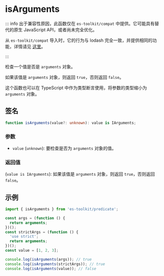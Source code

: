 # isArguments

::: info
出于兼容性原因，此函数仅在 `es-toolkit/compat` 中提供。它可能具有替代的原生 JavaScript API，或者尚未完全优化。

从 `es-toolkit/compat` 导入时，它的行为与 lodash 完全一致，并提供相同的功能，详情请见 [这里](../../../compatibility.md)。

:::

检查一个值是否是 `arguments` 对象。

如果该值是 `arguments` 对象，则返回 `true`，否则返回 `false`。

这个函数也可以在 TypeScript 中作为类型断言使用，将参数的类型缩小为 `arguments` 对象。

## 签名

```typescript
function isArguments(value?: unknown): value is IArguments;
```

### 参数

- `value` (`unknown`): 要检查是否为 `arguments` 对象的值。

### 返回值

(`value is IArguments`): 如果该值是 `arguments` 对象，则返回 `true`，否则返回 `false`。

## 示例

```typescript
import { isArguments } from 'es-toolkit/predicate';

const args = (function () {
  return arguments;
})();
const strictArgs = (function () {
  'use strict';
  return arguments;
})();
const value = [1, 2, 3];

console.log(isArguments(args)); // true
console.log(isArguments(strictArgs)); // true
console.log(isArguments(value)); // false
```
